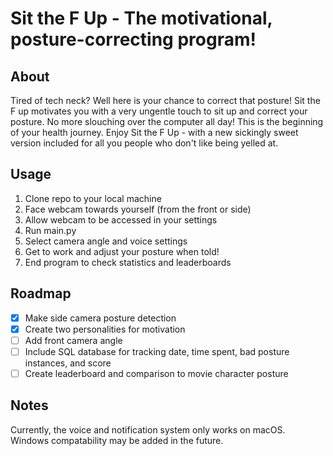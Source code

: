 # Sit the F Up - The motivational, posture-correcting program!
## About
Tired of tech neck? Well here is your chance to correct that posture! Sit the F up motivates you with a very ungentle touch to sit up and correct your posture. No more slouching over the computer all day! This is the beginning of your health journey. Enjoy Sit the F Up - with a new sickingly sweet version included for all you people who don't like being yelled at.


## Usage
1. Clone repo to your local machine
2. Face webcam towards yourself (from the front or side)
3. Allow webcam to be accessed in your settings
4. Run main.py
5. Select camera angle and voice settings
6. Get to work and adjust your posture when told!
7. End program to check statistics and leaderboards 

## Roadmap
- [x] Make side camera posture detection
- [x] Create two personalities for motivation
- [ ] Add front camera angle
- [ ] Include SQL database for tracking date, time spent, bad posture instances, and score
- [ ] Create leaderboard and comparison to movie character posture

## Notes
Currently, the voice and notification system only works on macOS. Windows compatability may be added in the future.




